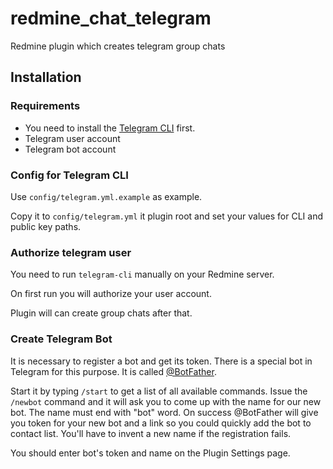 # redmine_chat_telegram

Redmine plugin which creates telegram group chats

## Installation

### Requirements

* You need to install the [Telegram CLI](https://github.com/vysheng/tg) first.
* Telegram user account
* Telegram bot account

### Config for Telegram CLI

Use `config/telegram.yml.example` as example.

Copy it to `config/telegram.yml` it plugin root and set your values for CLI and public key paths.

### Authorize telegram user

You need to run `telegram-cli` manually on your Redmine server.

On first run you will authorize your user account.

Plugin will can create group chats after that.

### Create Telegram Bot

It is necessary to register a bot and get its token. There is a special bot in Telegram for this purpose. It is called [@BotFather](https://telegram.me/botfather).

Start it by typing `/start` to get a list of all available commands.
Issue the  `/newbot` command and it will ask you to come up with the name for our new bot.
The name must end with "bot" word.
On success @BotFather will give you token for your new bot and a link so you could quickly add the bot to contact list.
You'll have to invent a new name if the registration fails.

You should enter bot's token and name on the Plugin Settings page.
